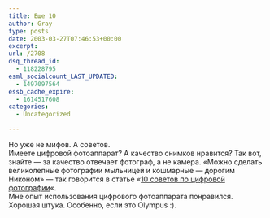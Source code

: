 ```yaml
---
title: Еще 10
author: Gray
type: posts
date: 2003-03-27T07:46:53+00:00
excerpt:
url: /2708
dsq_thread_id:
  - 118228795
esml_socialcount_LAST_UPDATED:
  - 1497097564
essb_cache_expire:
  - 1614517608
categories:
  - Uncategorized

---
```








Но уже не мифов. А советов.  
Имеете цифровой фотоаппарат? А качество снимков нравится? Так вот, знайте &#8212; за качество отвечает фотограф, а не камера. &#171;Можно сделать великолепные фотографии мыльницей и кошмарные &#8212; дорогим Никоном&#187; &#8212; так говорится в статье &#171;<a href="http://www.macdevcenter.com/pub/a/mac/2002/10/22/digi_photo_tips.html" target="_blank">10 советов по цифровой фотографии</a>&#171;.  
Мне опыт использования цифрового фотоаппарата понравился. Хорошая штука. Особенно, если это Olympus :).
